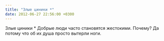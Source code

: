 ```yaml
---
title: "Злые циники *"
date: 2012-06-27 22:56:00 +0300
---
```


Злые циники *
Добрые люди часто
становятся жестокими.
Почему? Да потому что об
их душа просто вытерли
ноги.

